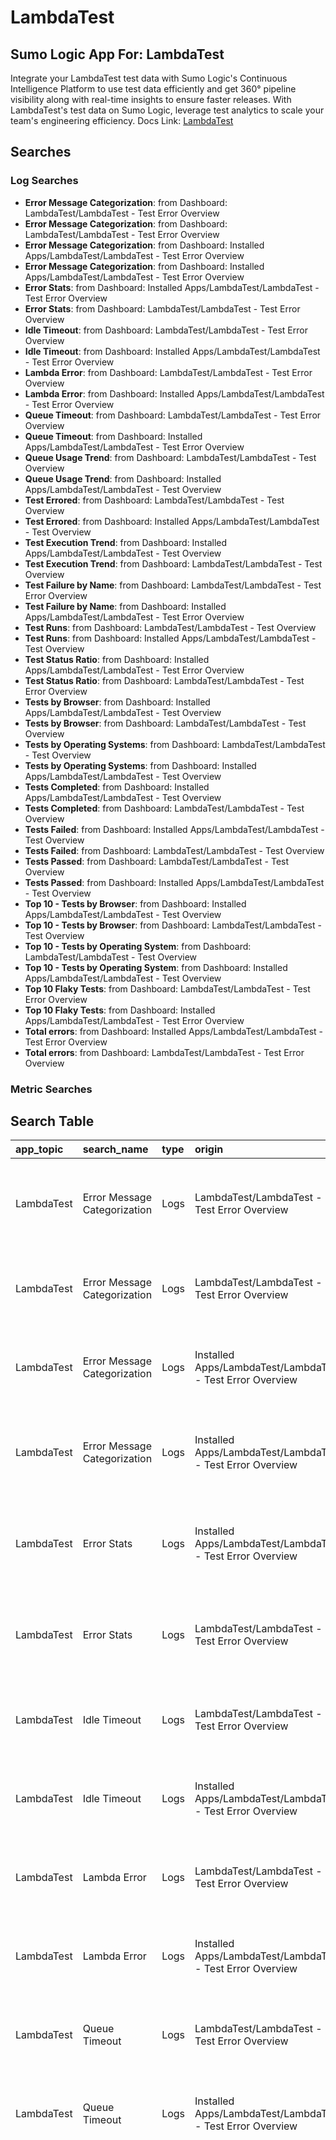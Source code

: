 # LambdaTest
## Sumo Logic App For: LambdaTest
Integrate your LambdaTest test data with Sumo Logic's Continuous Intelligence Platform to use test data efficiently and get 360° pipeline visibility along with real-time insights to ensure faster releases. With LambdaTest's test data on Sumo Logic, leverage test analytics to scale your team's engineering efficiency.
Docs Link: [LambdaTest](https://www.lambdatest.com/support/docs/sumo-logic-integration/)

## Searches

### Log Searches

- **Error Message Categorization**: from Dashboard: LambdaTest/LambdaTest - Test Error Overview 
- **Error Message Categorization**: from Dashboard: LambdaTest/LambdaTest - Test Error Overview 
- **Error Message Categorization**: from Dashboard: Installed Apps/LambdaTest/LambdaTest - Test Error Overview 
- **Error Message Categorization**: from Dashboard: Installed Apps/LambdaTest/LambdaTest - Test Error Overview 
- **Error Stats**: from Dashboard: Installed Apps/LambdaTest/LambdaTest - Test Error Overview 
- **Error Stats**: from Dashboard: LambdaTest/LambdaTest - Test Error Overview 
- **Idle Timeout**: from Dashboard: LambdaTest/LambdaTest - Test Error Overview 
- **Idle Timeout**: from Dashboard: Installed Apps/LambdaTest/LambdaTest - Test Error Overview 
- **Lambda Error**: from Dashboard: LambdaTest/LambdaTest - Test Error Overview 
- **Lambda Error**: from Dashboard: Installed Apps/LambdaTest/LambdaTest - Test Error Overview 
- **Queue Timeout**: from Dashboard: LambdaTest/LambdaTest - Test Error Overview 
- **Queue Timeout**: from Dashboard: Installed Apps/LambdaTest/LambdaTest - Test Error Overview 
- **Queue Usage Trend**: from Dashboard: LambdaTest/LambdaTest - Test Overview 
- **Queue Usage Trend**: from Dashboard: Installed Apps/LambdaTest/LambdaTest - Test Overview 
- **Test Errored**: from Dashboard: LambdaTest/LambdaTest - Test Overview 
- **Test Errored**: from Dashboard: Installed Apps/LambdaTest/LambdaTest - Test Overview 
- **Test Execution Trend**: from Dashboard: Installed Apps/LambdaTest/LambdaTest - Test Overview 
- **Test Execution Trend**: from Dashboard: LambdaTest/LambdaTest - Test Overview 
- **Test Failure by Name**: from Dashboard: LambdaTest/LambdaTest - Test Error Overview 
- **Test Failure by Name**: from Dashboard: Installed Apps/LambdaTest/LambdaTest - Test Error Overview 
- **Test Runs**: from Dashboard: LambdaTest/LambdaTest - Test Overview 
- **Test Runs**: from Dashboard: Installed Apps/LambdaTest/LambdaTest - Test Overview 
- **Test Status Ratio**: from Dashboard: Installed Apps/LambdaTest/LambdaTest - Test Error Overview 
- **Test Status Ratio**: from Dashboard: LambdaTest/LambdaTest - Test Error Overview 
- **Tests by Browser**: from Dashboard: Installed Apps/LambdaTest/LambdaTest - Test Overview 
- **Tests by Browser**: from Dashboard: LambdaTest/LambdaTest - Test Overview 
- **Tests by Operating Systems**: from Dashboard: LambdaTest/LambdaTest - Test Overview 
- **Tests by Operating Systems**: from Dashboard: Installed Apps/LambdaTest/LambdaTest - Test Overview 
- **Tests Completed**: from Dashboard: Installed Apps/LambdaTest/LambdaTest - Test Overview 
- **Tests Completed**: from Dashboard: LambdaTest/LambdaTest - Test Overview 
- **Tests Failed**: from Dashboard: Installed Apps/LambdaTest/LambdaTest - Test Overview 
- **Tests Failed**: from Dashboard: LambdaTest/LambdaTest - Test Overview 
- **Tests Passed**: from Dashboard: LambdaTest/LambdaTest - Test Overview 
- **Tests Passed**: from Dashboard: Installed Apps/LambdaTest/LambdaTest - Test Overview 
- **Top 10 - Tests by Browser**: from Dashboard: Installed Apps/LambdaTest/LambdaTest - Test Overview 
- **Top 10 - Tests by Browser**: from Dashboard: LambdaTest/LambdaTest - Test Overview 
- **Top 10 - Tests by Operating System**: from Dashboard: LambdaTest/LambdaTest - Test Overview 
- **Top 10 - Tests by Operating System**: from Dashboard: Installed Apps/LambdaTest/LambdaTest - Test Overview 
- **Top 10 Flaky Tests**: from Dashboard: LambdaTest/LambdaTest - Test Error Overview 
- **Top 10 Flaky Tests**: from Dashboard: Installed Apps/LambdaTest/LambdaTest - Test Error Overview 
- **Total errors**: from Dashboard: Installed Apps/LambdaTest/LambdaTest - Test Error Overview 
- **Total errors**: from Dashboard: LambdaTest/LambdaTest - Test Error Overview

### Metric Searches


## Search Table

|app\_topic|search\_name|type|origin|search|
|:--|:--|:--|:--|:--|
|LambdaTest|Error Message Categorization|Logs|LambdaTest/LambdaTest - Test Error Overview|\_sourceCategory={{Logsdatasource}}  <br />\| where !isNull(test\_id) and !isBlank(error\_message) and test\_name matches "{{Test\_Name}}" and build\_name matches "{{Build\_Name}}" \| error\_message as Error\_Message \| count as Total\_Errors by Error\_Message \| sort by Total\_Errors desc|
|LambdaTest|Error Message Categorization|Logs|LambdaTest/LambdaTest - Test Error Overview|\_sourceCategory={{Logsdatasource}}  <br />\| where !isNull(test\_id) and !isBlank(error\_message) and test\_name matches "{{Test\_Name}}" and build\_name matches "{{Build\_Name}}" \| count by error\_message \| sort by \_count|
|LambdaTest|Error Message Categorization|Logs|Installed Apps/LambdaTest/LambdaTest - Test Error Overview|\_sourceCategory={{Logsdatasource}}  <br />\| where !isNull(test\_id) and !isBlank(error\_message) and test\_name matches "{{Test\_Name}}" and build\_name matches "{{Build\_Name}}" \| count by error\_message \| sort by \_count|
|LambdaTest|Error Message Categorization|Logs|Installed Apps/LambdaTest/LambdaTest - Test Error Overview|\_sourceCategory={{Logsdatasource}}  <br />\| where !isNull(test\_id) and !isBlank(error\_message) and test\_name matches "{{Test\_Name}}" and build\_name matches "{{Build\_Name}}" \| error\_message as Error\_Message \| count as Total\_Errors by Error\_Message \| sort by Total\_Errors desc|
|LambdaTest|Error Stats|Logs|Installed Apps/LambdaTest/LambdaTest - Test Error Overview|\_sourceCategory={{Logsdatasource}}  <br />\| where !isNull(test\_id) AND !isBlank(error\_type) and test\_name matches "{{Test\_Name}}" and build\_name matches "{{Build\_Name}}"<br />\| timeslice {{Timeslice}}<br />\| count by error\_type,\_timeslice<br />\| transpose row \_timeslice column error\_type|
|LambdaTest|Error Stats|Logs|LambdaTest/LambdaTest - Test Error Overview|\_sourceCategory={{Logsdatasource}}  <br />\| where !isNull(test\_id) AND !isBlank(error\_type) and test\_name matches "{{Test\_Name}}" and build\_name matches "{{Build\_Name}}"<br />\| timeslice {{Timeslice}}<br />\| count by error\_type,\_timeslice<br />\| transpose row \_timeslice column error\_type|
|LambdaTest|Idle Timeout|Logs|LambdaTest/LambdaTest - Test Error Overview|\_sourceCategory={{Logsdatasource}}  <br />\| where status = "Idle\_Timeout" AND !isNull(test\_id) and test\_name matches "{{Test\_Name}}" and build\_name matches "{{Build\_Name}}" \| timeslice 10m \| count by \_timeslice \| sort \_timeslice asc|
|LambdaTest|Idle Timeout|Logs|Installed Apps/LambdaTest/LambdaTest - Test Error Overview|\_sourceCategory={{Logsdatasource}}  <br />\| where status = "Idle\_Timeout" AND !isNull(test\_id) and test\_name matches "{{Test\_Name}}" and build\_name matches "{{Build\_Name}}" \| timeslice 10m \| count by \_timeslice \| sort \_timeslice asc|
|LambdaTest|Lambda Error|Logs|LambdaTest/LambdaTest - Test Error Overview|\_sourceCategory={{Logsdatasource}}  <br />\| where status = "Lambda Error" AND !isNull(test\_id)  and test\_name matches "{{Test\_Name}}" and build\_name matches "{{Build\_Name}}" \| timeslice 10m \| count by \_timeslice \| sort \_timeslice asc|
|LambdaTest|Lambda Error|Logs|Installed Apps/LambdaTest/LambdaTest - Test Error Overview|\_sourceCategory={{Logsdatasource}}  <br />\| where status = "Lambda Error" AND !isNull(test\_id)  and test\_name matches "{{Test\_Name}}" and build\_name matches "{{Build\_Name}}" \| timeslice 10m \| count by \_timeslice \| sort \_timeslice asc|
|LambdaTest|Queue Timeout|Logs|LambdaTest/LambdaTest - Test Error Overview|\_sourceCategory={{Logsdatasource}}  <br />\| where status = "Queue\_Timeout" AND !isNull(test\_id)  and test\_name matches "{{Test\_Name}}" and build\_name matches "{{Build\_Name}}" \| timeslice 10m \| count by \_timeslice \| sort \_timeslice asc|
|LambdaTest|Queue Timeout|Logs|Installed Apps/LambdaTest/LambdaTest - Test Error Overview|\_sourceCategory={{Logsdatasource}}  <br />\| where status = "Queue\_Timeout" AND !isNull(test\_id)  and test\_name matches "{{Test\_Name}}" and build\_name matches "{{Build\_Name}}" \| timeslice 10m \| count by \_timeslice \| sort \_timeslice asc|
|LambdaTest|Queue Usage Trend|Logs|LambdaTest/LambdaTest - Test Overview|\_sourceCategory={{Logsdatasource}}  <br />\| {{Timeslice}} as time\_delta \| where !isNull(test\_id) AND !isNull(test\_started\_at) AND !isNull(test\_ended\_at) and test\_name matches "{{Test\_Name}}" and build\_name matches "{{Build\_Name}}"<br />// Convert the two fields defining the start and end of each test to milliseconds<br />\| parseDate(test\_created\_at, "yyyy-MM-dd HH:mm:ss","UTC") as create\_milliseconds<br />\| parseDate(test\_started\_at, "yyyy-MM-dd HH:mm:ss","UTC") as start\_milliseconds<br />// Calculate the previous timeslice before the test began<br />\| floor(create\_milliseconds/time\_delta)\*time\_delta as first\_timeslice<br />// Calculate the next timeslice after the test ended<br />\| ceil(start\_milliseconds/time\_delta)\*time\_delta as last\_timeslice<br />// Calculate how many timeslices the test spanned<br />\| (last\_timeslice - first\_timeslice)/time\_delta as intervals<br />// Generate a string comprising "1"'s with a length that is equivalent to the number of intervals<br />\| substring(replace(format("%.0f",pow(10,intervals -1)),"0","1"),0,intervals) as series\_of\_ones<br />// Replicate the message once for each interval<br />\| parse regex field=series\_of\_ones "(?\<one\_per\_time\_slice\>[0-9])" multi<br />// Use the accum operator to create a sequence of numbers<br />\| accum one\_per\_time\_slice as counter by test\_id<br />// Calculate the time representing each timeslice<br />\| first\_timeslice + counter \* time\_delta as start\_of\_timeslice<br />// Optionally format as a date for verification <br />//\| formatDate(toLong(start\_of\_timeslice),"yyyy-MM-dd HH:mm:ss","UTC") as start\_of\_timeslice\_formatted<br />// Assign to the \_timeslice field so that it gets treated as a time series.<br />\| start\_of\_timeslice as \_timeslice<br />// Aggregate over time (there will only be one instance of a test\_id per timeslice<br />\| count as Queue\_Usage by \_timeslice<br />\| sort by \_timeslice asc<br />\| fillmissing timeslice({{Timeslice}})<br />\| compare with timeshift {{Timeshift}}|
|LambdaTest|Queue Usage Trend|Logs|Installed Apps/LambdaTest/LambdaTest - Test Overview|\_sourceCategory={{Logsdatasource}}  <br />\| {{Timeslice}} as time\_delta \| where !isNull(test\_id) AND !isNull(test\_started\_at) AND !isNull(test\_ended\_at) and test\_name matches "{{Test\_Name}}" and build\_name matches "{{Build\_Name}}"<br />// Convert the two fields defining the start and end of each test to milliseconds<br />\| parseDate(test\_created\_at, "yyyy-MM-dd HH:mm:ss","UTC") as create\_milliseconds<br />\| parseDate(test\_started\_at, "yyyy-MM-dd HH:mm:ss","UTC") as start\_milliseconds<br />// Calculate the previous timeslice before the test began<br />\| floor(create\_milliseconds/time\_delta)\*time\_delta as first\_timeslice<br />// Calculate the next timeslice after the test ended<br />\| ceil(start\_milliseconds/time\_delta)\*time\_delta as last\_timeslice<br />// Calculate how many timeslices the test spanned<br />\| (last\_timeslice - first\_timeslice)/time\_delta as intervals<br />// Generate a string comprising "1"'s with a length that is equivalent to the number of intervals<br />\| substring(replace(format("%.0f",pow(10,intervals -1)),"0","1"),0,intervals) as series\_of\_ones<br />// Replicate the message once for each interval<br />\| parse regex field=series\_of\_ones "(?\<one\_per\_time\_slice\>[0-9])" multi<br />// Use the accum operator to create a sequence of numbers<br />\| accum one\_per\_time\_slice as counter by test\_id<br />// Calculate the time representing each timeslice<br />\| first\_timeslice + counter \* time\_delta as start\_of\_timeslice<br />// Optionally format as a date for verification <br />//\| formatDate(toLong(start\_of\_timeslice),"yyyy-MM-dd HH:mm:ss","UTC") as start\_of\_timeslice\_formatted<br />// Assign to the \_timeslice field so that it gets treated as a time series.<br />\| start\_of\_timeslice as \_timeslice<br />// Aggregate over time (there will only be one instance of a test\_id per timeslice<br />\| count as Queue\_Usage by \_timeslice<br />\| sort by \_timeslice asc<br />\| fillmissing timeslice({{Timeslice}})<br />\| compare with timeshift {{Timeshift}}|
|LambdaTest|Test Errored|Logs|LambdaTest/LambdaTest - Test Overview|\_sourceCategory={{Logsdatasource}}  <br />\| where status in ("Lambda Error","Queue\_timeout","Idle\_timeout")<br />\| where !isNull(test\_id) and test\_name matches "{{Test\_Name}}" and build\_name matches "{{Build\_Name}}"<br />\| timeslice 10m \| count by \_timeslice \| sort \_timeslice asc |
|LambdaTest|Test Errored|Logs|Installed Apps/LambdaTest/LambdaTest - Test Overview|\_sourceCategory={{Logsdatasource}}  <br />\| where status in ("Lambda Error","Queue\_timeout","Idle\_timeout")<br />\| where !isNull(test\_id) and test\_name matches "{{Test\_Name}}" and build\_name matches "{{Build\_Name}}"<br />\| timeslice 10m \| count by \_timeslice \| sort \_timeslice asc |
|LambdaTest|Test Execution Trend|Logs|Installed Apps/LambdaTest/LambdaTest - Test Overview|\_sourceCategory={{Logsdatasource}}  <br />\| timeslice {{Timeslice}} \| where !isNull(test\_id) AND !isNull(test\_started\_at) AND !isNull(test\_ended\_at) and test\_name matches "{{Test\_Name}}" and build\_name matches "{{Build\_Name}}"<br />// Convert the two fields defining the start and end of each test to milliseconds<br />\| count as Test\_Execution\_Count by \_timeslice<br />\| sort by \_timeslice asc<br />\| fillmissing timeslice({{Timeslice}})<br />\| compare with timeshift {{Timeshift}}|
|LambdaTest|Test Execution Trend|Logs|LambdaTest/LambdaTest - Test Overview|\_sourceCategory={{Logsdatasource}}  <br />\| timeslice {{Timeslice}} \| where !isNull(test\_id) AND !isNull(test\_started\_at) AND !isNull(test\_ended\_at) and test\_name matches "{{Test\_Name}}" and build\_name matches "{{Build\_Name}}"<br />// Convert the two fields defining the start and end of each test to milliseconds<br />\| count as Test\_Execution\_Count by \_timeslice<br />\| sort by \_timeslice asc<br />\| fillmissing timeslice({{Timeslice}})<br />\| compare with timeshift {{Timeshift}}|
|LambdaTest|Test Failure by Name|Logs|LambdaTest/LambdaTest - Test Error Overview|\_sourceCategory={{Logsdatasource}}  <br />\| where status in ("Idle\_Timeout", "Queue\_Timeout", "Lambda Error") and test\_name matches "{{Test\_Name}}" and build\_name matches "{{Build\_Name}}" \| timeslice 1h \| count by test\_name, \_timeslice \| transpose row \_timeslice column test\_name|
|LambdaTest|Test Failure by Name|Logs|Installed Apps/LambdaTest/LambdaTest - Test Error Overview|\_sourceCategory={{Logsdatasource}}  <br />\| where status in ("Idle\_Timeout", "Queue\_Timeout", "Lambda Error") and test\_name matches "{{Test\_Name}}" and build\_name matches "{{Build\_Name}}" \| timeslice 1h \| count by test\_name, \_timeslice \| transpose row \_timeslice column test\_name|
|LambdaTest|Test Runs|Logs|LambdaTest/LambdaTest - Test Overview|\_sourceCategory={{Logsdatasource}}  <br />\| where !isNull(test\_id) and test\_name matches "{{Test\_Name}}" and build\_name matches "{{Build\_Name}}" \| timeslice 10m \| count by \_timeslice \| sort \_timeslice asc|
|LambdaTest|Test Runs|Logs|Installed Apps/LambdaTest/LambdaTest - Test Overview|\_sourceCategory={{Logsdatasource}}  <br />\| where !isNull(test\_id) and test\_name matches "{{Test\_Name}}" and build\_name matches "{{Build\_Name}}" \| timeslice 10m \| count by \_timeslice \| sort \_timeslice asc|
|LambdaTest|Test Status Ratio|Logs|Installed Apps/LambdaTest/LambdaTest - Test Error Overview|\_sourceCategory={{Logsdatasource}}  <br />\| where !isNull(test\_id) AND !isNull(status) and test\_name matches "{{Test\_Name}}" and build\_name matches "{{Build\_Name}}" <br />\| if (status in ("Lambda Error", "Queue\_Timeout", "Idle\_Timeout"), "Failed", "Success") as final\_status<br />\| timeslice {{Timeslice}}<br />\| count by final\_status,\_timeslice<br />\| transpose row \_timeslice column final\_status|
|LambdaTest|Test Status Ratio|Logs|LambdaTest/LambdaTest - Test Error Overview|\_sourceCategory={{Logsdatasource}}  <br />\| where !isNull(test\_id) AND !isNull(status) and test\_name matches "{{Test\_Name}}" and build\_name matches "{{Build\_Name}}" <br />\| if (status in ("Lambda Error", "Queue\_Timeout", "Idle\_Timeout"), "Failed", "Success") as final\_status<br />\| timeslice {{Timeslice}}<br />\| count by final\_status,\_timeslice<br />\| transpose row \_timeslice column final\_status|
|LambdaTest|Tests by Browser|Logs|Installed Apps/LambdaTest/LambdaTest - Test Overview|\_sourceCategory={{Logsdatasource}}  <br />\| where !isNull(test\_id) and !isBlank(test\_env\_browser) and test\_name matches "{{Test\_Name}}" and build\_name matches "{{Build\_Name}}" \| test\_env\_browser as Test\_Browser \| count as Total\_Tests by Test\_Browser \| sort by Total\_Tests desc|
|LambdaTest|Tests by Browser|Logs|LambdaTest/LambdaTest - Test Overview|\_sourceCategory={{Logsdatasource}}  <br />\| where !isNull(test\_id) and !isBlank(test\_env\_browser) and test\_name matches "{{Test\_Name}}" and build\_name matches "{{Build\_Name}}" \| test\_env\_browser as Test\_Browser \| count as Total\_Tests by Test\_Browser \| sort by Total\_Tests desc|
|LambdaTest|Tests by Operating Systems|Logs|LambdaTest/LambdaTest - Test Overview|\_sourceCategory={{Logsdatasource}}  <br />\| where !isNull(test\_id) and !isBlank(test\_env\_os) and test\_name matches "{{Test\_Name}}" and build\_name matches "{{Build\_Name}}" \| test\_env\_os as Test\_OS \| count as Total\_Tests by Test\_OS \| sort by Total\_Tests desc|
|LambdaTest|Tests by Operating Systems|Logs|Installed Apps/LambdaTest/LambdaTest - Test Overview|\_sourceCategory={{Logsdatasource}}  <br />\| where !isNull(test\_id) and !isBlank(test\_env\_os) and test\_name matches "{{Test\_Name}}" and build\_name matches "{{Build\_Name}}" \| test\_env\_os as Test\_OS \| count as Total\_Tests by Test\_OS \| sort by Total\_Tests desc|
|LambdaTest|Tests Completed|Logs|Installed Apps/LambdaTest/LambdaTest - Test Overview|\_sourceCategory={{Logsdatasource}}  <br />\| where status = "Completed" AND !isNull(test\_id) and test\_name matches "{{Test\_Name}}" and build\_name matches "{{Build\_Name}}" \| timeslice 10m \| count by \_timeslice \| sort \_timeslice asc|
|LambdaTest|Tests Completed|Logs|LambdaTest/LambdaTest - Test Overview|\_sourceCategory={{Logsdatasource}}  <br />\| where status = "Completed" AND !isNull(test\_id) and test\_name matches "{{Test\_Name}}" and build\_name matches "{{Build\_Name}}" \| timeslice 10m \| count by \_timeslice \| sort \_timeslice asc|
|LambdaTest|Tests Failed|Logs|Installed Apps/LambdaTest/LambdaTest - Test Overview|\_sourceCategory={{Logsdatasource}}  <br />\| where status = "Failed" AND !isNull(test\_id) and test\_name matches "{{Test\_Name}}" and build\_name matches "{{Build\_Name}}" \| timeslice 10m \| count by \_timeslice \| sort \_timeslice asc|
|LambdaTest|Tests Failed|Logs|LambdaTest/LambdaTest - Test Overview|\_sourceCategory={{Logsdatasource}}  <br />\| where status = "Failed" AND !isNull(test\_id) and test\_name matches "{{Test\_Name}}" and build\_name matches "{{Build\_Name}}" \| timeslice 10m \| count by \_timeslice \| sort \_timeslice asc|
|LambdaTest|Tests Passed|Logs|LambdaTest/LambdaTest - Test Overview|\_sourceCategory={{Logsdatasource}}  <br />\| where status = "Passed" AND !isNull(test\_id) and test\_name matches "{{Test\_Name}}" and build\_name matches "{{Build\_Name}}" \| timeslice 10m \| count by \_timeslice \| sort \_timeslice asc|
|LambdaTest|Tests Passed|Logs|Installed Apps/LambdaTest/LambdaTest - Test Overview|\_sourceCategory={{Logsdatasource}}  <br />\| where status = "Passed" AND !isNull(test\_id) and test\_name matches "{{Test\_Name}}" and build\_name matches "{{Build\_Name}}" \| timeslice 10m \| count by \_timeslice \| sort \_timeslice asc|
|LambdaTest|Top 10 - Tests by Browser|Logs|Installed Apps/LambdaTest/LambdaTest - Test Overview|\_sourceCategory={{Logsdatasource}}  <br />\| where !isNull(test\_id) and !isBlank(test\_env\_browser) and test\_name matches "{{Test\_Name}}" and build\_name matches "{{Build\_Name}}" \| count by test\_env\_browser \| sort by \_count|
|LambdaTest|Top 10 - Tests by Browser|Logs|LambdaTest/LambdaTest - Test Overview|\_sourceCategory={{Logsdatasource}}  <br />\| where !isNull(test\_id) and !isBlank(test\_env\_browser) and test\_name matches "{{Test\_Name}}" and build\_name matches "{{Build\_Name}}" \| count by test\_env\_browser \| sort by \_count|
|LambdaTest|Top 10 - Tests by Operating System|Logs|LambdaTest/LambdaTest - Test Overview|\_sourceCategory={{Logsdatasource}}  <br />\| where !isNull(test\_id) and !isBlank(test\_env\_os) and test\_name matches "{{Test\_Name}}" and build\_name matches "{{Build\_Name}}" \| count by test\_env\_os \| sort by \_count|
|LambdaTest|Top 10 - Tests by Operating System|Logs|Installed Apps/LambdaTest/LambdaTest - Test Overview|\_sourceCategory={{Logsdatasource}}  <br />\| where !isNull(test\_id) and !isBlank(test\_env\_os) and test\_name matches "{{Test\_Name}}" and build\_name matches "{{Build\_Name}}" \| count by test\_env\_os \| sort by \_count|
|LambdaTest|Top 10 Flaky Tests|Logs|LambdaTest/LambdaTest - Test Error Overview|\_sourceCategory={{Logsdatasource}}  <br />\| where test\_name matches "{{Test\_Name}}" and build\_name matches "{{Build\_Name}}" \| if (status in ("Idle\_Timeout", "Queue\_Timeout", "Lambda Error"),1,0) as is\_failed \| count by test\_name, is\_failed \| count by test\_name \| where \_count \> 1 \| limit 10 \| fields test\_name|
|LambdaTest|Top 10 Flaky Tests|Logs|Installed Apps/LambdaTest/LambdaTest - Test Error Overview|\_sourceCategory={{Logsdatasource}}  <br />\| where test\_name matches "{{Test\_Name}}" and build\_name matches "{{Build\_Name}}" \| if (status in ("Idle\_Timeout", "Queue\_Timeout", "Lambda Error"),1,0) as is\_failed \| count by test\_name, is\_failed \| count by test\_name \| where \_count \> 1 \| limit 10 \| fields test\_name|
|LambdaTest|Total errors|Logs|Installed Apps/LambdaTest/LambdaTest - Test Error Overview|\_sourceCategory={{Logsdatasource}}  <br />\| where status in ("Lambda Error", "Queue\_timeout", "Idle\_timeout") and !isNull(test\_id) and test\_name matches "{{Test\_Name}}" and build\_name matches "{{Build\_Name}}"<br />\| timeslice 10m \| count by \_timeslice \| sort \_timeslice asc|
|LambdaTest|Total errors|Logs|LambdaTest/LambdaTest - Test Error Overview|\_sourceCategory={{Logsdatasource}}  <br />\| where status in ("Lambda Error", "Queue\_timeout", "Idle\_timeout") and !isNull(test\_id) and test\_name matches "{{Test\_Name}}" and build\_name matches "{{Build\_Name}}"<br />\| timeslice 10m \| count by \_timeslice \| sort \_timeslice asc|

